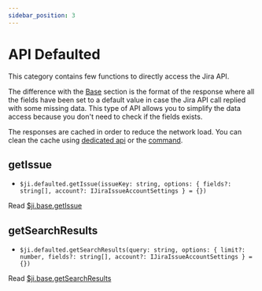 ```yaml
---
sidebar_position: 3
---
```

# API Defaulted

This category contains few functions to directly access the Jira API.

The difference with the [Base](/docs/api/api-base) section is the format of the response where all the fields have been set to a default value in case the Jira API call replied with some missing data. This type of API allows you to simplify the data access because you don't need to check if the fields exists.

The responses are cached in order to reduce the network load. You can clean the cache using [dedicated api](/docs/api/api-util#clearCache) or the [command](/docs/components/commands#clear-cache).

## getIssue
- `$ji.defaulted.getIssue(issueKey: string, options: { fields?: string[], account?: IJiraIssueAccountSettings } = {})`

Read [$ji.base.getIssue](/docs/api/api-base#getIssue)

## getSearchResults
- `$ji.defaulted.getSearchResults(query: string, options: { limit?: number, fields?: string[], account?: IJiraIssueAccountSettings } = {})`

Read [$ji.base.getSearchResults](/docs/api/api-base#getSearchResults)
